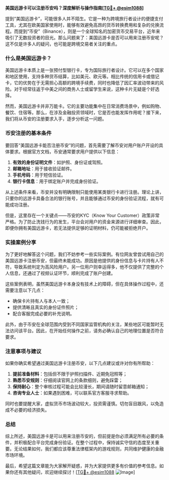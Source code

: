 **美国远游卡可以注册币安吗？深度解析与操作指南[[TG💪+ @esim1088](https://t.me/s/esim1088)]**

提到“美国远游卡”，可能很多人并不陌生。它是一种为跨境旅行者设计的便捷支付工具，尤其在欧美国家使用时，能够有效避免高昂的货币转换费用和复杂的兑换流程。而提到“币安”（Binance），则是一个全球知名的加密货币交易平台，近年来吸引了无数投资者的目光。那么问题来了：美国远游卡是否可以用来注册币安呢？这不仅是许多人的疑问，也可能是跨境交易者关注的重点。

### 什么是美国远游卡？

美国远游卡本质上是一张预付型银行卡，专为国际旅行者设计。它可以在多个国家和地区使用，支持多种货币结算，比如美元、欧元等。相比传统的信用卡或借记卡，它的优势在于无需担心高额的跨境手续费，同时也降低了因汇率波动带来的风险。对于经常往返于中美之间的商务人士或留学生来说，这种卡片无疑是个好选择。

然而，美国远游卡并非万能卡。它的主要功能集中在日常消费场景中，例如购物、餐饮、住宿等。那么，在涉及金融投资领域时，它是否也能发挥作用呢？接下来，我们将从币安的注册要求入手，逐步分析这一问题。

### 币安注册的基本条件

要回答“美国远游卡能否注册币安”的问题，首先需要了解币安对用户账户开设的具体要求。根据官方文档，币安通常要求用户提供以下信息：

1. **有效的身份证明文件**：如护照、身份证或驾照。
2. **邮箱地址**：用于接收验证邮件。
3. **手机号码**：用于短信验证。
4. **银行卡信息**：用于绑定账户并完成身份验证。

从上述条件来看，币安并没有明确限制只能使用某类银行卡进行注册。理论上讲，只要你的远游卡具备合法的银行账号，并且能够通过币安的身份验证流程，就有可能成功注册。

但是，这里存在一个关键点——币安的KYC（Know Your Customer）政策非常严格。为了防止洗钱行为的发生，平台会对用户的资金来源进行详细审查。因此，即便你拥有美国远游卡，若无法提供足够的证明材料，仍可能被拒绝开户。

### 实操案例分享

为了更好地解答这个问题，我们不妨参考一些实际案例。有位网友曾尝试用自己的美国远游卡注册币安，但最终未能成功。原因是他提供的身份信息与卡片持有人不符，导致系统判定为高风险用户。另一位用户则幸运得多，他不仅提供了完整的个人信息，还通过了视频认证环节，顺利完成了账户创建。

这些案例表明，虽然美国远游卡本身没有技术上的障碍，但在具体操作过程中，还需要注意以下几点：

- 确保卡片持有人与本人一致；
- 提供清晰且真实的身份证件照片；
- 配合客服完成必要的补充说明。

此外，由于币安在全球范围内受到不同国家监管机构的关注，某些地区可能暂时无法访问该平台。因此，在开始任何操作之前，请务必确认自己的地理位置是否符合要求。

### 注意事项与建议

如果你确实希望通过美国远游卡注册币安，以下几点建议或许对你有所帮助：

1. **提前准备材料**：包括但不限于护照扫描件、近期免冠照等；
2. **熟悉币安规则**：仔细阅读官网上的条款细则，避免踩雷；
3. **保持耐心**：整个审核过程可能会比较漫长，期间请随时留意邮箱通知；
4. **咨询专业人士**：如果遇到困难，可以联系官方客服寻求帮助。

同时也要提醒大家，虚拟货币市场波动较大，投资需谨慎。切勿盲目跟风，以免造成不必要的经济损失。

### 总结

综上所述，美国远游卡是可以用来注册币安的，但前提是你必须满足所有必要的条件，并积极配合平台完成身份验证。在整个过程中，保持诚实守信的态度至关重要。无论结果如何，我们都应该尊重法律框架内的游戏规则，共同维护健康的金融市场环境。

最后，希望这篇文章能为大家解开疑惑，并为大家提供更多有价值的参考信息。如果你还有其他疑问，欢迎继续探讨！[[TG💪+ @esim1088](https://t.me/s/esim1088) ![Image](https://i.postimg.cc/4NQfJmqS/Snipaste-2025-05-13-00-14-12.png)]